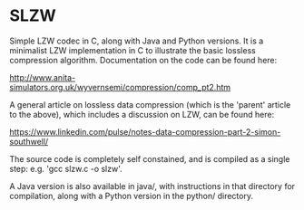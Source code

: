 # SLZW
Simple LZW codec in C, along with Java and Python versions. It is a minimalist LZW implementation in C to illustrate the basic lossless compression algorithm. Documentation on the code can be found here:

http://www.anita-simulators.org.uk/wyvernsemi/compression/comp_pt2.htm

A general article on lossless data compression (which is the 'parent' article to the above), which includes a discussion on LZW, can be found here:

https://www.linkedin.com/pulse/notes-data-compression-part-2-simon-southwell/
    
The source code is completely self constained, and is compiled as a single step: e.g. 'gcc slzw.c -o slzw'.

A Java version is also available in java/, with instructions in that directory for compilation, along with a Python version in the python/ directory.
